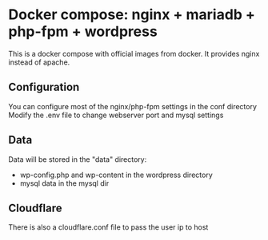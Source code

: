 # Docker compose: nginx + mariadb + php-fpm + wordpress

This is a docker compose with official images from docker.
It provides nginx instead of apache.

## Configuration

You can configure most of the nginx/php-fpm settings in the conf directory
Modify the .env file to change webserver port and mysql settings

## Data

Data will be stored in the "data" directory:

* wp-config.php and wp-content in the wordpress directory
* mysql data in the mysql dir

## Cloudflare

There is also a cloudflare.conf file to pass the user ip to host